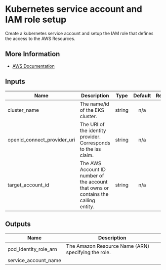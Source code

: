 #  Kubernetes service account and IAM role setup

Create a kubernetes service account and setup the IAM role that defines the access
to the AWS Resources.

## More Information

- [AWS Documentation](https://docs.aws.amazon.com/eks/latest/userguide/iam-roles-for-service-accounts.html)

<!-- BEGINNING OF PRE-COMMIT-TERRAFORM DOCS HOOK -->
## Inputs

| Name | Description | Type | Default | Required |
|------|-------------|:----:|:-----:|:-----:|
| cluster\_name | The name/id of the EKS cluster. | string | n/a | yes |
| openid\_connect\_provider\_uri | The URI of the identity provider. Corresponds to the iss claim. | string | n/a | yes |
| target\_account\_id | The AWS Account ID number of the account that owns or contains the calling entity. | string | n/a | yes |

## Outputs

| Name | Description |
|------|-------------|
| pod\_identity\_role\_arn | The Amazon Resource Name \(ARN\) specifying the role. |
| service\_account\_name |  |

<!-- END OF PRE-COMMIT-TERRAFORM DOCS HOOK -->